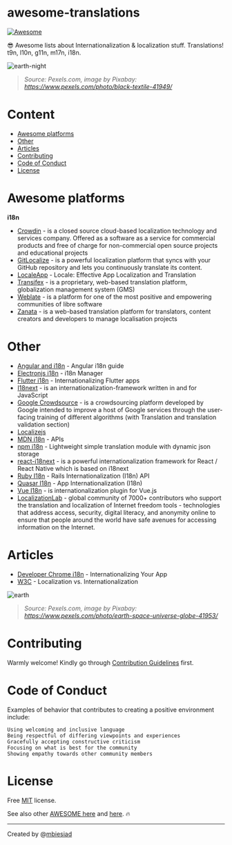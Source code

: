 # awesome-translations

[![Awesome](https://awesome.re/badge-flat.svg)](https://awesome.re)

😎 Awesome lists about Internationalization & localization stuff. Translations! t9n, l10n, g11n, m17n, i18n.

![earth-night](https://github.com/mbiesiad/awesome-translations/blob/master/media/earth-night.png)

> _Source: Pexels.com, image by Pixabay: https://www.pexels.com/photo/black-textile-41949/_

# Content

* [Awesome platforms](#awesome-platforms)
* [Other](#other)
* [Articles](#articles)
* [Contributing](#contributing)
* [Code of Conduct](#code-of-conduct)
* [License](#license)

# Awesome platforms

**i18n**

* [Crowdin](https://crowdin.com/) - is a closed source cloud-based localization technology and services company. Offered as a software as a service for commercial products and free of charge for non-commercial open source projects and educational projects
* [GitLocalize](https://gitlocalize.com/) - is a powerful localization platform that syncs with your GitHub repository and lets you continuously translate its content.
* [LocaleApp](https://www.localeapp.com/) - Locale: Effective App Localization and Translation
* [Transifex](https://www.transifex.com/) - is a proprietary, web-based translation platform, globalization management system (GMS)
* [Weblate](https://weblate.org/) - is a platform for one of the most positive and empowering communities of libre software
* [Zanata](http://zanata.org/) - is a web-based translation platform for translators, content creators and developers to manage localisation projects

# Other

* [Angular and i18n](https://angular.io/guide/i18n) - Angular i18n guide
* [Electronjs i18n](https://www.electronjs.org/apps/i18n-manager) - i18n Manager
* [Flutter i18n](https://flutter.dev/docs/development/accessibility-and-localization/internationalization) - Internationalizing Flutter apps
* [I18next](https://www.i18next.com/) - is an internationalization-framework written in and for JavaScript
* [Google Crowdsource](https://crowdsource.google.com/) - is a crowdsourcing platform developed by Google intended to improve a host of Google services through the user-facing training of different algorithms (with Translation and translation validation section)
* [Localizejs](https://localizejs.com/)
* [MDN i18n](https://developer.mozilla.org/en-US/docs/Mozilla/Add-ons/WebExtensions/API/i18n) - APIs
* [npm i18n](https://www.npmjs.com/package/i18n) - Lightweight simple translation module with dynamic json storage
* [react-i18next](https://react.i18next.com/) - is a powerful internationalization framework for React / React Native which is based on i18next
* [Ruby I18n](https://guides.rubyonrails.org/i18n.html) - Rails Internationalization (I18n) API
* [Quasar I18n](https://quasar.dev/options/app-internationalization) - App Internationalization (I18n)
* [Vue I18n](https://kazupon.github.io/vue-i18n/) - is internationalization plugin for Vue.js
* [LocalizationLab](https://www.localizationlab.org/) - global community of 7000+ contributors who support the translation and localization of Internet freedom tools - technologies that address access, security, digital literacy, and anonymity online to ensure that people around the world have safe avenues for accessing information on the Internet.

# Articles

* [Developer Chrome i18n](https://developer.chrome.com/webstore/i18n) - Internationalizing Your App
* [W3C](https://www.w3.org/International/questions/qa-i18n) - Localization vs. Internationalization

![earth](https://github.com/mbiesiad/awesome-translations/blob/master/media/earth.png)

> _Source: Pexels.com, image by Pixabay: https://www.pexels.com/photo/earth-space-universe-globe-41953/_

# Contributing

Warmly welcome! Kindly go through [Contribution Guidelines](CONTRIBUTING.md) first.

# Code of Conduct

Examples of behavior that contributes to creating a positive environment include:

    Using welcoming and inclusive language
    Being respectful of differing viewpoints and experiences
    Gracefully accepting constructive criticism
    Focusing on what is best for the community
    Showing empathy towards other community members

# License
Free [MIT](LICENSE) license.

See also other [AWESOME here](https://github.com/mbiesiad/awesome-chess) and [here](https://github.com/mbiesiad/awesome-astronomy). :fire:

__________________________________________________

Created by @[mbiesiad](https://github.com/mbiesiad)

